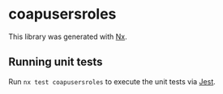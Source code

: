 # coapusersroles

This library was generated with [Nx](https://nx.dev).

## Running unit tests

Run `nx test coapusersroles` to execute the unit tests via [Jest](https://jestjs.io).
